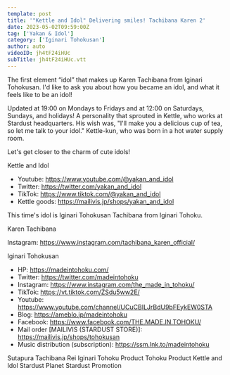 ```yaml
---
template: post
title: '"Kettle and Idol" Delivering smiles! Tachibana Karen 2'
date: 2023-05-02T09:59:00Z
tag: ['Yakan & Idol']
category: ['Iginari Tohokusan']
author: auto 
videoID: jh4tF24iHUc
subTitle: jh4tF24iHUc.vtt
---
```

The first element “idol” that makes up Karen Tachibana from Iginari Tohokusan.
I'd like to ask you about how you became an idol, and what it feels like to be an idol!

Updated at 19:00 on Mondays to Fridays and at 12:00 on Saturdays, Sundays, and holidays! A personality that sprouted in Kettle, who works at Stardust headquarters. His wish was, "I'll make you a delicious cup of tea, so let me talk to your idol." Kettle-kun, who was born in a hot water supply room.

Let's get closer to the charm of cute idols!

Kettle and Idol

- Youtube: https://www.youtube.com/@yakan_and_idol
- Twitter: https://twitter.com/yakan_and_idol
- TikTok: https://www.tiktok.com/@yakan_and_idol
- Kettle goods: https://mailivis.jp/shops/yakan_and_idol

This time's idol is Iginari Tohokusan Tachibana from Iginari Tohoku.

Karen Tachibana

Instagram: https://www.instagram.com/tachibana_karen_official/

Iginari Tohokusan

- HP: https://madeintohoku.com/
- Twitter: https://twitter.com/madeintohoku
- Instagram: https://www.instagram.com/the_made_in_tohoku/
- TikTok: https://vt.tiktok.com/ZSdu5ww2E/
- Youtube: https://www.youtube.com/channel/UCuCBILJrBdU9bFEykEW0STA
- Blog: https://ameblo.jp/madeintohoku
- Facebook: https://www.facebook.com/THE.MADE.IN.TOHOKU/
- Mail order [MAILIVIS (STARDUST STORE)]: https://mailivis.jp/shops/tohokusan
- Music distribution (subscription): https://ssm.lnk.to/madeintohoku

Sutapura Tachibana Rei Iginari Tohoku Product Tohoku Product Kettle and Idol Stardust Planet Stardust Promotion